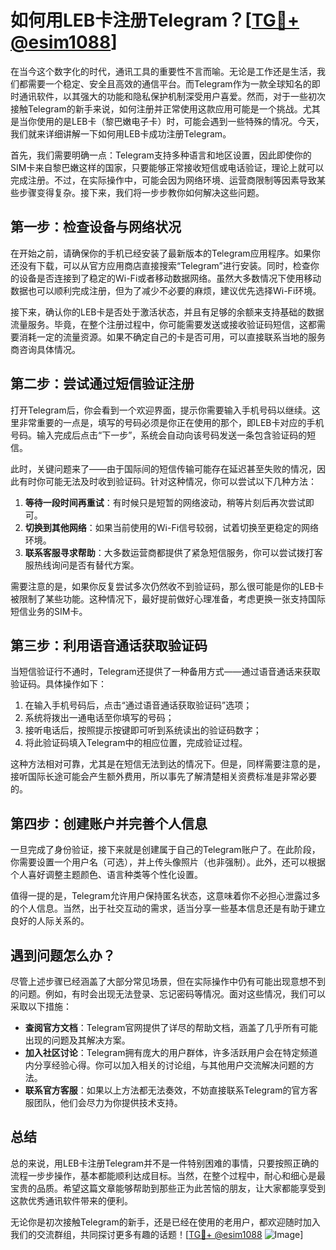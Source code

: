 # 如何用LEB卡注册Telegram？[[TG💪+ @esim1088](https://t.me/s/esim1088)]

在当今这个数字化的时代，通讯工具的重要性不言而喻。无论是工作还是生活，我们都需要一个稳定、安全且高效的通信平台。而Telegram作为一款全球知名的即时通讯软件，以其强大的功能和隐私保护机制深受用户喜爱。然而，对于一些初次接触Telegram的新手来说，如何注册并正常使用这款应用可能是一个挑战。尤其是当你使用的是LEB卡（黎巴嫩电子卡）时，可能会遇到一些特殊的情况。今天，我们就来详细讲解一下如何用LEB卡成功注册Telegram。

首先，我们需要明确一点：Telegram支持多种语言和地区设置，因此即使你的SIM卡来自黎巴嫩这样的国家，只要能够正常接收短信或电话验证，理论上就可以完成注册。不过，在实际操作中，可能会因为网络环境、运营商限制等因素导致某些步骤变得复杂。接下来，我们将一步步教你如何解决这些问题。

## 第一步：检查设备与网络状况

在开始之前，请确保你的手机已经安装了最新版本的Telegram应用程序。如果你还没有下载，可以从官方应用商店直接搜索“Telegram”进行安装。同时，检查你的设备是否连接到了稳定的Wi-Fi或者移动数据网络。虽然大多数情况下使用移动数据也可以顺利完成注册，但为了减少不必要的麻烦，建议优先选择Wi-Fi环境。

接下来，确认你的LEB卡是否处于激活状态，并且有足够的余额来支持基础的数据流量服务。毕竟，在整个注册过程中，你可能需要发送或接收验证码短信，这都需要消耗一定的流量资源。如果不确定自己的卡是否可用，可以直接联系当地的服务商咨询具体情况。

## 第二步：尝试通过短信验证注册

打开Telegram后，你会看到一个欢迎界面，提示你需要输入手机号码以继续。这里非常重要的一点是，填写的号码必须是你正在使用的那个，即LEB卡对应的手机号码。输入完成后点击“下一步”，系统会自动向该号码发送一条包含验证码的短信。

此时，关键问题来了——由于国际间的短信传输可能存在延迟甚至失败的情况，因此有时你可能无法及时收到验证码。针对这种情况，你可以尝试以下几种方法：

1. **等待一段时间再重试**：有时候只是短暂的网络波动，稍等片刻后再次尝试即可。
2. **切换到其他网络**：如果当前使用的Wi-Fi信号较弱，试着切换至更稳定的网络环境。
3. **联系客服寻求帮助**：大多数运营商都提供了紧急短信服务，你可以尝试拨打客服热线询问是否有替代方案。

需要注意的是，如果你反复尝试多次仍然收不到验证码，那么很可能是你的LEB卡被限制了某些功能。这种情况下，最好提前做好心理准备，考虑更换一张支持国际短信业务的SIM卡。

## 第三步：利用语音通话获取验证码

当短信验证行不通时，Telegram还提供了一种备用方式——通过语音通话来获取验证码。具体操作如下：

1. 在输入手机号码后，点击“通过语音通话获取验证码”选项；
2. 系统将拨出一通电话至你填写的号码；
3. 接听电话后，按照提示按键即可听到系统读出的验证码数字；
4. 将此验证码填入Telegram中的相应位置，完成验证过程。

这种方法相对可靠，尤其是在短信无法到达的情况下。但是，同样需要注意的是，接听国际长途可能会产生额外费用，所以事先了解清楚相关资费标准是非常必要的。

## 第四步：创建账户并完善个人信息

一旦完成了身份验证，接下来就是创建属于自己的Telegram账户了。在此阶段，你需要设置一个用户名（可选），并上传头像照片（也非强制）。此外，还可以根据个人喜好调整主题颜色、语言种类等个性化设置。

值得一提的是，Telegram允许用户保持匿名状态，这意味着你不必担心泄露过多的个人信息。当然，出于社交互动的需求，适当分享一些基本信息还是有助于建立良好的人际关系的。

## 遇到问题怎么办？

尽管上述步骤已经涵盖了大部分常见场景，但在实际操作中仍有可能出现意想不到的问题。例如，有时会出现无法登录、忘记密码等情况。面对这些情况，我们可以采取以下措施：

- **查阅官方文档**：Telegram官网提供了详尽的帮助文档，涵盖了几乎所有可能出现的问题及其解决方案。
- **加入社区讨论**：Telegram拥有庞大的用户群体，许多活跃用户会在特定频道内分享经验心得。你可以加入相关的讨论组，与其他用户交流解决问题的方法。
- **联系官方客服**：如果以上方法都无法奏效，不妨直接联系Telegram的官方客服团队，他们会尽力为你提供技术支持。

## 总结

总的来说，用LEB卡注册Telegram并不是一件特别困难的事情，只要按照正确的流程一步步操作，基本都能顺利达成目标。当然，在整个过程中，耐心和细心是最宝贵的品质。希望这篇文章能够帮助到那些正为此苦恼的朋友，让大家都能享受到这款优秀通讯软件带来的便利。

无论你是初次接触Telegram的新手，还是已经在使用的老用户，都欢迎随时加入我们的交流群组，共同探讨更多有趣的话题！[[TG💪+ @esim1088](https://t.me/s/esim1088) ![Image](https://i.postimg.cc/4NQfJmqS/Snipaste-2025-05-13-00-14-12.png)]